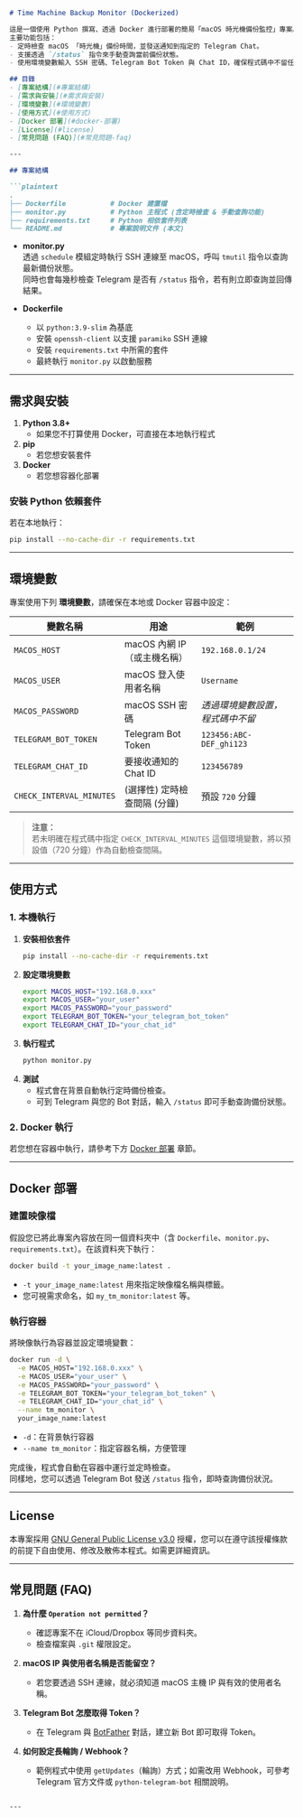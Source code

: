 ```markdown
# Time Machine Backup Monitor (Dockerized)

這是一個使用 Python 撰寫、透過 Docker 進行部署的簡易「macOS 時光機備份監控」專案。  
主要功能包括：
- 定時檢查 macOS 「時光機」備份時間，並發送通知到指定的 Telegram Chat。
- 支援透過 `/status` 指令來手動查詢當前備份狀態。
- 使用環境變數輸入 SSH 密碼、Telegram Bot Token 與 Chat ID，確保程式碼中不留任何機敏資訊。

## 目錄
- [專案結構](#專案結構)
- [需求與安裝](#需求與安裝)
- [環境變數](#環境變數)
- [使用方式](#使用方式)
- [Docker 部署](#docker-部署)
- [License](#license)
- [常見問題 (FAQ)](#常見問題-faq)

---

## 專案結構

```plaintext
.
├── Dockerfile           # Docker 建置檔
├── monitor.py           # Python 主程式 (含定時檢查 & 手動查詢功能)
├── requirements.txt     # Python 相依套件列表
└── README.md            # 專案說明文件 (本文)
```

- **monitor.py**  
  透過 `schedule` 模組定時執行 SSH 連線至 macOS，呼叫 `tmutil` 指令以查詢最新備份狀態。  
  同時也會每幾秒檢查 Telegram 是否有 `/status` 指令，若有則立即查詢並回傳結果。

- **Dockerfile**  
  - 以 `python:3.9-slim` 為基底  
  - 安裝 `openssh-client` 以支援 `paramiko` SSH 連線  
  - 安裝 `requirements.txt` 中所需的套件  
  - 最終執行 `monitor.py` 以啟動服務

---

## 需求與安裝

1. **Python 3.8+**  
   - 如果您不打算使用 Docker，可直接在本地執行程式
2. **pip**  
   - 若您想安裝套件
3. **Docker**  
   - 若您想容器化部署

### 安裝 Python 依賴套件

若在本地執行：
```bash
pip install --no-cache-dir -r requirements.txt
```

---

## 環境變數

專案使用下列 **環境變數**，請確保在本地或 Docker 容器中設定：

| 變數名稱             | 用途                           | 範例                               |
|----------------------|--------------------------------|------------------------------------|
| `MACOS_HOST`         | macOS 內網 IP（或主機名稱）    | `192.168.0.1/24`                    |
| `MACOS_USER`         | macOS 登入使用者名稱          | `Username`                              |
| `MACOS_PASSWORD`     | macOS SSH 密碼                | *透過環境變數設置，程式碼中不留*   |
| `TELEGRAM_BOT_TOKEN` | Telegram Bot Token            | `123456:ABC-DEF_ghi123`            |
| `TELEGRAM_CHAT_ID`   | 要接收通知的 Chat ID          | `123456789`                        |
| `CHECK_INTERVAL_MINUTES` | (選擇性) 定時檢查間隔 (分鐘) | 預設 `720` 分鐘                   |

> **注意：**  
> 若未明確在程式碼中指定 `CHECK_INTERVAL_MINUTES` 這個環境變數，將以預設值（720 分鐘）作為自動檢查間隔。

---

## 使用方式

### 1. 本機執行

1. **安裝相依套件**
   ```bash
   pip install --no-cache-dir -r requirements.txt
   ```
2. **設定環境變數**
   ```bash
   export MACOS_HOST="192.168.0.xxx"
   export MACOS_USER="your_user"
   export MACOS_PASSWORD="your_password"
   export TELEGRAM_BOT_TOKEN="your_telegram_bot_token"
   export TELEGRAM_CHAT_ID="your_chat_id"
   ```
3. **執行程式**
   ```bash
   python monitor.py
   ```
4. **測試**  
   - 程式會在背景自動執行定時備份檢查。  
   - 可到 Telegram 與您的 Bot 對話，輸入 `/status` 即可手動查詢備份狀態。

### 2. Docker 執行

若您想在容器中執行，請參考下方 [Docker 部署](#docker-部署) 章節。

---

## Docker 部署

### 建置映像檔

假設您已將此專案內容放在同一個資料夾中（含 `Dockerfile`、`monitor.py`、`requirements.txt`）。在該資料夾下執行：

```bash
docker build -t your_image_name:latest .
```

- `-t your_image_name:latest` 用來指定映像檔名稱與標籤。  
- 您可視需求命名，如 `my_tm_monitor:latest` 等。

### 執行容器

將映像執行為容器並設定環境變數：

```bash
docker run -d \
  -e MACOS_HOST="192.168.0.xxx" \
  -e MACOS_USER="your_user" \
  -e MACOS_PASSWORD="your_password" \
  -e TELEGRAM_BOT_TOKEN="your_telegram_bot_token" \
  -e TELEGRAM_CHAT_ID="your_chat_id" \
  --name tm_monitor \
  your_image_name:latest
```

- `-d`：在背景執行容器  
- `--name tm_monitor`：指定容器名稱，方便管理  

完成後，程式會自動在容器中運行並定時檢查。  
同樣地，您可以透過 Telegram Bot 發送 `/status` 指令，即時查詢備份狀況。

---

## License

本專案採用 [GNU General Public License v3.0](https://www.gnu.org/licenses/gpl-3.0.zh-tw.html) 授權，您可以在遵守該授權條款的前提下自由使用、修改及散佈本程式。如需更詳細資訊。

---

## 常見問題 (FAQ)

1. **為什麼 `Operation not permitted`？**  
   - 確認專案不在 iCloud/Dropbox 等同步資料夾。  
   - 檢查檔案與 `.git` 權限設定。

2. **macOS IP 與使用者名稱是否能留空？**  
   - 若您要透過 SSH 連線，就必須知道 macOS 主機 IP 與有效的使用者名稱。

3. **Telegram Bot 怎麼取得 Token？**  
   - 在 Telegram 與 [BotFather](https://t.me/botfather) 對話，建立新 Bot 即可取得 Token。

4. **如何設定長輪詢 / Webhook？**  
   - 範例程式中使用 `getUpdates`（輪詢）方式；如需改用 Webhook，可參考 Telegram 官方文件或 `python-telegram-bot` 相關說明。
```

---
